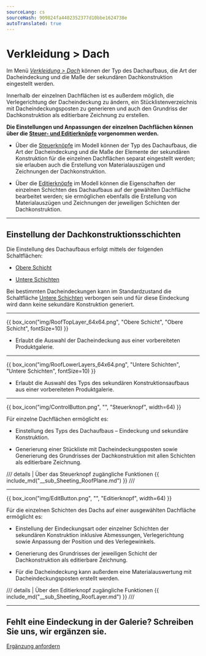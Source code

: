 ```yaml
---
sourceLang: cs
sourceHash: 909824fa4402352377d10bbe1624738e
autoTranslated: true
---
```


# Verkleidung &gt; Dach

<p>Im Menü <u><i>Verkleidung &gt; Dach</i></u> können der Typ des Dachaufbaus, die Art der Dacheindeckung und die Maße der sekundären Dachkonstruktion eingestellt werden.</p>

<p>Innerhalb der einzelnen Dachflächen ist es außerdem möglich, die Verlegerichtung der Dacheindeckung zu ändern, ein Stücklistenverzeichnis mit Dacheindeckungsposten zu generieren und auch den Grundriss der Dachkonstruktion als editierbare Zeichnung zu erstellen.</p>

<p><b>Die Einstellungen und Anpassungen der einzelnen Dachflächen können über die <u>Steuer- und Editierknöpfe</u> vorgenommen werden.</b></p>

<ul>
  <li><p>Über die <u>Steuerknöpfe</u> im Modell können der Typ des Dachaufbaus, die Art der Dacheindeckung und die Maße der Elemente der sekundären Konstruktion für die einzelnen Dachflächen separat eingestellt werden; sie erlauben auch die Erstellung von Materialauszügen und Zeichnungen der Dachkonstruktion.</p></li>
  <li><p>Über die <u>Editierknöpfe</u> im Modell können die Eigenschaften der einzelnen Schichten des Dachaufbaus auf der gewählten Dachfläche bearbeitet werden; sie ermöglichen ebenfalls die Erstellung von Materialauszügen und Zeichnungen der jeweiligen Schichten der Dachkonstruktion.</p></li>
</ul>

<hr class="main"> <!-- Vodorovná čára jako oddělovač sekce -->

<h2>Einstellung der Dachkonstruktionsschichten</h2>
<p>Die Einstellung des Dachaufbaus erfolgt mittels der folgenden Schaltflächen:</p>

<ul>
  <li><p><u>Obere Schicht</u></p></li>
  <li><p><u>Untere Schichten</u></p></li>
</ul>

<p>
Bei bestimmten Dacheindeckungen kann im Standardzustand die Schaltfläche <u>Untere Schichten</u> verborgen sein und für diese Eindeckung wird dann keine sekundäre Konstruktion generiert.
</p> 

<hr> <!-- Vodorovná čára jako oddělovač sekce -->

{{ box_icon("img/RoofTopLayer_64x64.png", "Obere Schicht", "Obere Schicht", fontSize=10) }}
<ul>
  <li><p>Erlaubt die Auswahl der Dacheindeckung aus einer vorbereiteten Produktgalerie.</p></li>
</ul>

<hr> <!-- Vodorovná čára jako oddělovač sekce -->

{{ box_icon("img/RoofLowerLayers_64x64.png", "Untere Schichten", "Untere Schichten", fontSize=10) }}
<ul>
  <li><p>Erlaubt die Auswahl des Typs des sekundären Konstruktionsaufbaus aus einer vorbereiteten Produktgalerie.</p></li>
</ul>

<hr class="main"> <!-- Vodorovná čára jako oddělovač sekce -->

{{ box_icon("img/ControlButton.png", "", "Steuerknopf", width=64) }}

<p>Für einzelne Dachflächen ermöglicht es:</p>

<ul>
  <li><p>Einstellung des Typs des Dachaufbaus – Eindeckung und sekundäre Konstruktion.</p></li>
  <li><p>Generierung einer Stückliste mit Dacheindeckungsposten sowie Generierung des Grundrisses der Dachkonstruktion mit allen Schichten als editierbare Zeichnung.</p></li>
</ul>

/// details | Über das Steuerknopf zugängliche Funktionen
{{ include_md("__sub_Sheeting_RoofPlane.md") }}
///


<hr class="main"> <!-- Vodorovná čára jako oddělovač sekce -->

{{ box_icon("img/EditButton.png", "", "Editierknopf", width=64) }}

<p>Für die einzelnen Schichten des Dachs auf einer ausgewählten Dachfläche ermöglicht es:</p>

<ul>
  <li><p>Einstellung der Eindeckungsart oder einzelner Schichten der sekundären Konstruktion inklusive Abmessungen, Verlegerichtung sowie Anpassung der Position und des Verlegewinkels.</p></li>
  <li><p>Generierung des Grundrisses der jeweiligen Schicht der Dachkonstruktion als editierbare Zeichnung.</p></li>
  <li><p>Für die Dacheindeckung kann außerdem eine Materialauswertung mit Dacheindeckungsposten erstellt werden.</p></li>
</ul>

/// details | Über den Editierknopf zugängliche Funktionen
{{ include_md("__sub_Sheeting_RoofLayer.md") }}
///


<hr class="main"> <!-- Vodorovná čára jako oddělovač sekce -->

<h2>Fehlt eine Eindeckung in der Galerie? Schreiben Sie uns, wir ergänzen sie.</h2>
<a href="mailto:jiri.podval@histruct.com?subject=Anfrage zum HiStruct Gebäude-Konfigurator" class="btn">
  Ergänzung anfordern
</a>

<!-- product: HiStruct Roofs -->